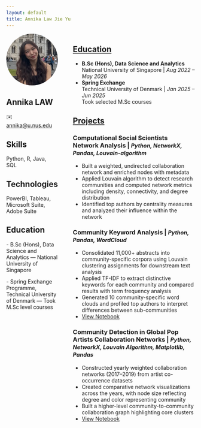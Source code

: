```yaml
---
layout: default
title: Annika Law Jie Yu
---
```



<div style="display: flex; gap: 40px; align-items: flex-start;">
  <!-- Left column: photo + contact -->
  <div style="flex: 1; max-width: 200px;">
    <img src="/assets/photo.jpg" alt="Annika" style="width:100%; border-radius:50%; object-fit:cover;">
    <h2>Annika LAW</h2>
    <p>✉️ <a href="mailto:annika@u.nus.edu">annika@u.nus.edu</a></p>
    <h2>Skills</h2>
    <p>Python, R, Java, SQL</p>
    <h2>Technologies</h2>
    <p>PowerBI, Tableau, Microsoft Suite, Adobe Suite</p>
    <h2>Education</h2>
    <p> - B.Sc (Hons), Data Science and Analytics — National University of Singapore </p>
    <p> - Spring Exchange Programme, Technical University of Denmark — Took M.Sc level courses  </p>
  </div>
  
  
  <!-- Right column: main content -->
<div style="flex: 3;">

  <!-- Education -->
  <h2 style="text-decoration: underline;">Education</h2>
  <ul>
    <li><strong>B.Sc (Hons), Data Science and Analytics</strong><br>
        National University of Singapore | <em>Aug 2022 – May 2026</em>
    </li>
    <li><strong>Spring Exchange</strong><br>
        Technical University of Denmark | <em>Jan 2025 – Jun 2025</em><br>
        Took selected M.Sc courses
    </li>
  </ul>

  <!-- Projects -->
  <h2 style="text-decoration: underline;">Projects</h2>

  <h3>
    Computational Social Scientists Network Analysis |
    <span style="font-size: 0.9em; font-style: italic;"> Python, NetworkX, Pandas, Louvain-algorithm</span>
  </h3>
  <ul>
    <li>Built a weighted, undirected collaboration network and enriched nodes with metadata</li>
    <li>Applied Louvain algorithm to detect research communities and computed network metrics including density, connectivity, and degree distribution</li>
    <li>Identified top authors by centrality measures and analyzed their influence within the network</li>
  </ul>

  <h3>
    Community Keyword Analysis |
    <span style="font-size: 0.9em; font-style: italic;"> Python, Pandas, WordCloud</span>
  </h3>
  <ul>
    <li>Consolidated 11,000+ abstracts into community-specific corpora using Louvain clustering assignments for downstream text analysis</li>
    <li>Applied TF-IDF to extract distinctive keywords for each community and compared results with term frequency analysis</li>
    <li>Generated 10 community-specific word clouds and profiled top authors to interpret differences between sub-communities</li>
    <li>
      <a href="https://github.com/annikaljy/annikaljy.github.io/blob/main/notebooks/02467_assignment2.ipynb" target="_blank">
        View Notebook
      </a>
    </li>

  </ul>

  <h3>
    Community Detection in Global Pop Artists Collaboration Networks |
    <span style="font-size: 0.9em; font-style: italic;"> Python, NetworkX, Louvain Algorithm, Matplotlib, Pandas</span>
  </h3>
  <ul>
    <li>Constructed yearly weighted collaboration networks (2017–2019) from artist co-occurrence datasets</li>
    <li>Created comparative network visualizations across the years, with node size reflecting degree and color representing community</li>
    <li>Built a higher-level community-to-community collaboration graph highlighting core clusters</li>
    <li>
      <a href="https://github.com/annikaljy/annikaljy.github.io/blob/main/notebooks/explainer.ipynb" target="_blank">
        View Notebook
      </a>
    </li>
  </ul>


</div>
